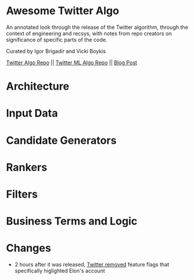 # Awesome Twitter Algo

An annotated look through the release of the Twitter algorithm, through the context of engineering and recsys, with notes from repo creators on significance of specific parts of the code. 

Curated by Igor Brigadir and Vicki Boykis

[Twitter Algo Repo](https://github.com/twitter/the-algorithm) || [Twitter ML Algo Repo](https://github.com/twitter/the-algorithm-ml) || [Blog Post](https://blog.twitter.com/engineering/en_us/topics/open-source/2023/twitter-recommendation-algorithm)

# Architecture

# Input Data


# Candidate Generators


# Rankers



# Filters


# Business Terms and Logic



# Changes

+ 2 hours after it was released, [Twitter removed](https://github.com/twitter/the-algorithm/commit/ec83d01dcaebf369444d75ed04b3625a0a645eb9) feature flags that specifically higlighted Elon's account
